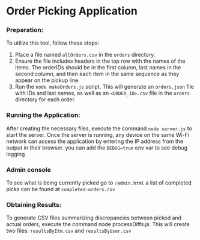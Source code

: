 # Order Picking Application

### Preparation:
To utilize this tool, follow these steps:

1. Place a file named `allOrders.csv` in the `orders` directory.
2. Ensure the file includes headers in the top row with the names of the items. The orderIDs should be in the first column, last names in the second column, and then each item in the same sequence as they appear on the pickup line.
3. Run the `node makeOrders.js` script. This will generate an `orders.json` file with IDs and last names, as well as an `<ORDER_ID>.csv` file in the `orders` directory for each order.
### Running the Application:
After creating the necessary files, execute the command `node server.js` to start the server. Once the server is running, any device on the same Wi-Fi network can access the application by entering the IP address from the output in their browser. you can add the `DEBUG=true` env var to see debug logging
### Admin console
To see what is being currently picked go to `/admin.html` a list of completed picks can be found at `completed-orders.csv`
### Obtaining Results:
To generate CSV files summarizing discrepancies between picked and actual orders, execute the command node processDiffs.js. This will create two files: `resultsByItm.csv` and `resultsByUser.csv`

